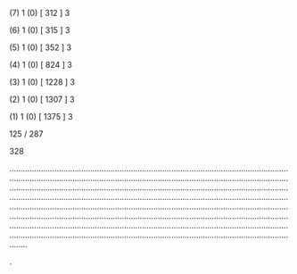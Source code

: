 (7) 1 (0) [ 312 ] 3 


(6) 1 (0) [ 315 ] 3 


(5) 1 (0) [ 352 ] 3 


(4) 1 (0) [ 824 ] 3 


(3) 1 (0) [ 1228 ] 3 


(2) 1 (0) [ 1307 ] 3 


(1) 1 (0) [ 1375 ] 3 


125 / 287 


328 


........................................................................................................................................................................................................................................................................................................................................................................................................................................................................................................................................................................................................................................................................................................................................................................................................................................................................................................................................................................................................................................ 


 


. 

